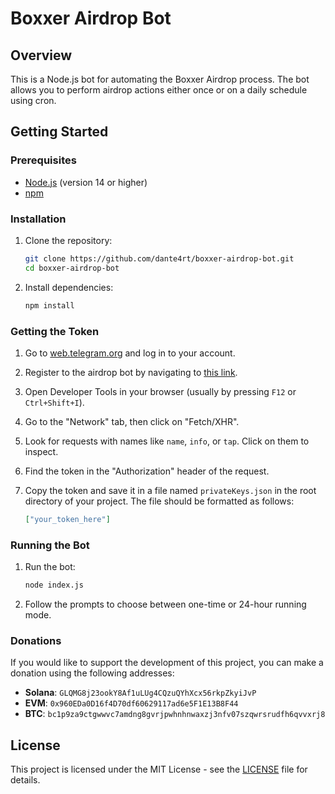 # Boxxer Airdrop Bot

## Overview

This is a Node.js bot for automating the Boxxer Airdrop process. The bot allows you to perform airdrop actions either once or on a daily schedule using cron.

## Getting Started

### Prerequisites

- [Node.js](https://nodejs.org/) (version 14 or higher)
- [npm](https://www.npmjs.com/get-npm)

### Installation

1. Clone the repository:

    ```bash
    git clone https://github.com/dante4rt/boxxer-airdrop-bot.git
    cd boxxer-airdrop-bot
    ```

2. Install dependencies:

    ```bash
    npm install
    ```

### Getting the Token

1. Go to [web.telegram.org](https://web.telegram.org) and log in to your account.
2. Register to the airdrop bot by navigating to [this link](https://t.me/BoxxerGameBot/boxxer?startapp=qdph29x3).
3. Open Developer Tools in your browser (usually by pressing `F12` or `Ctrl+Shift+I`).
4. Go to the "Network" tab, then click on "Fetch/XHR".
5. Look for requests with names like `name`, `info`, or `tap`. Click on them to inspect.
6. Find the token in the "Authorization" header of the request.
7. Copy the token and save it in a file named `privateKeys.json` in the root directory of your project. The file should be formatted as follows:

    ```json
    ["your_token_here"]
    ```

### Running the Bot

1. Run the bot:

    ```bash
    node index.js
    ```

2. Follow the prompts to choose between one-time or 24-hour running mode.

### Donations

If you would like to support the development of this project, you can make a donation using the following addresses:

- **Solana**: `GLQMG8j23ookY8Af1uLUg4CQzuQYhXcx56rkpZkyiJvP`
- **EVM**: `0x960EDa0D16f4D70df60629117ad6e5F1E13B8F44`
- **BTC**: `bc1p9za9ctgwwvc7amdng8gvrjpwhnhnwaxzj3nfv07szqwrsrudfh6qvvxrj8`

## License

This project is licensed under the MIT License - see the [LICENSE](LICENSE) file for details.
